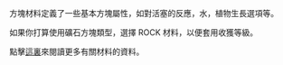 方塊材料定義了一些基本方塊屬性，如對活塞的反應，水，植物生長選項等。

如果你打算使用礦石方塊類型，選擇 ROCK 材料，以便套用收獲等級。

點擊[這裏](https://mcreator.net/wiki/materials)來閱讀更多有關材料的資料。